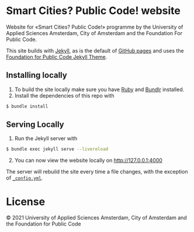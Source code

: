 # Smart Cities? Public Code! website

Website for «Smart Cities? Public Code!» programme by the University of Applied Sciences Amsterdam, City of Amsterdam and the Foundation For Public Code.

This site builds with [Jekyll](http://jekyllrb.com/), as is the default of [GitHub pages](https://pages.github.com/) and uses the [Foundation for Public Code Jekyll Theme](https://github.com/publiccodenet/jekyll-theme).

## Installing locally

1. To build the site locally make sure you have [Ruby](https://www.ruby-lang.org/en/) and [Bundlr](https://bundler.io/) installed.
2. Install the dependencies of this repo with 
```bash
$ bundle install
```

## Serving Locally

1. Run the Jekyll server with 
```bash
$ bundle exec jekyll serve --livereload
```
2. You can now view the website locally on <http://127.0.0.1:4000>

The server will rebuild the site every time a file changes, with the exception of [`_config.yml`](_config.yml).

# License

© 2021 University of Applied Sciences Amsterdam, City of Amsterdam and the Foundation for Public Code
